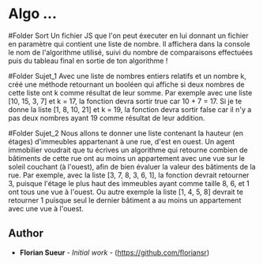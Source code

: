 # Algo ...

#Folder Sort
Un fichier JS que l'on peut éxecuter en lui donnant un fichier en paramètre qui contient une liste de nombre. Il affichera dans la console le nom de l'algorithme utilisé, suivi du nombre de comparaisons effectuées puis du tableau final en sortie de ton algorithme !

#Folder Sujet_1
Avec une liste de nombres entiers relatifs et un nombre k, créé une méthode retournant un booléen qui affiche si deux nombres de cette liste ont k comme résultat de leur somme.
Par exemple avec une liste [10, 15, 3, 7] et k = 17, la fonction devra sortir true car 10 + 7 = 17. Si je te donne la liste [1, 8, 10, 21] et k = 19, la fonction devra sortir false car il n'y a pas deux nombres ayant 19 comme résultat de leur addition.

#Folder Sujet_2
Nous allons te donner une liste contenant la hauteur (en étages) d'immeubles appartenant à une rue, d'est en ouest. Un agent immobilier voudrait que tu écrives un algorithme qui retourne combien de bâtiments de cette rue ont au moins un appartement avec une vue sur le soleil couchant (à l'ouest), afin de bien évaluer la valeur des bâtiments de la rue.
Par exemple, avec la liste [3, 7, 8, 3, 6, 1], la fonction devrait retourner 3, puisque l'étage le plus haut des immeubles ayant comme taille 8, 6, et 1 ont tous une vue à l'ouest. Ou autre exemple la liste [1, 4, 5, 8] devrait te retourner 1 puisque seul le dernier bâtiment a au moins un appartement avec une vue à l'ouest.

## Author
* **Florian Sueur** - *Initial work* - (https://github.com/floriansr)